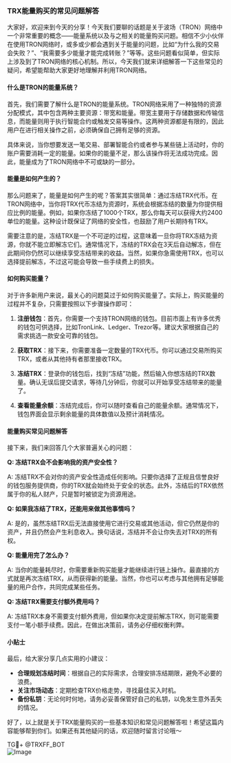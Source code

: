 ### TRX能量购买的常见问题解答

大家好，欢迎来到今天的分享！今天我们要聊的话题是关于波场（TRON）网络中一个非常重要的概念——能量系统以及与之相关的能量购买问题。相信不少小伙伴在使用TRON网络时，或多或少都会遇到关于能量的问题，比如“为什么我的交易会失败？”、“我需要多少能量才能完成转账？”等等。这些问题看似简单，但实际上涉及到了TRON网络的核心机制。所以，今天我们就来详细解答一下这些常见的疑问，希望能帮助大家更好地理解并利用TRON网络。

#### 什么是TRON的能量系统？

首先，我们需要了解什么是TRON的能量系统。TRON网络采用了一种独特的资源分配模式，其中包含两种主要资源：带宽和能量。带宽主要用于存储数据和传输信息，而能量则用于执行智能合约或触发交易等操作。这两种资源都是有限的，因此用户在进行相关操作之前，必须确保自己拥有足够的资源。

具体来说，当你想要发送一笔交易、部署智能合约或者参与某些链上活动时，你的账户需要消耗一定的能量。如果你的能量不足，那么该操作将无法成功完成。因此，能量成为了TRON网络中不可或缺的一部分。

#### 能量是如何产生的？

那么问题来了，能量是如何产生的呢？答案其实很简单：通过冻结TRX代币。在TRON网络中，当你将TRX代币冻结为资源时，系统会根据冻结的数量为你提供相应比例的能量。例如，如果你冻结了1000个TRX，那么你每天可以获得大约2400单位的能量。这种设计既保证了网络的安全性，也鼓励了用户长期持有TRX。

需要注意的是，冻结TRX是一个不可逆的过程，这意味着一旦你将TRX冻结为资源，你就不能立即解冻它们。通常情况下，冻结的TRX会在3天后自动解冻，但在此期间你仍然可以继续享受冻结带来的收益。当然，如果你急需使用TRX，也可以选择提前解冻，不过这可能会导致一些手续费上的损失。

#### 如何购买能量？

对于许多新用户来说，最关心的问题莫过于如何购买能量了。实际上，购买能量的过程并不复杂，只需要按照以下步骤操作即可：

1. **注册钱包**：首先，你需要一个支持TRON网络的钱包。目前市面上有许多优秀的钱包可供选择，比如TronLink、Ledger、Trezor等。建议大家根据自己的需求挑选一款安全可靠的钱包。

2. **获取TRX**：接下来，你需要准备一定数量的TRX代币。你可以通过交易所购买TRX，或者从其他持有者那里接收TRX。

3. **冻结TRX**：登录你的钱包后，找到“冻结”功能，然后输入你想冻结的TRX数量。确认无误后提交请求，等待几分钟后，你就可以开始享受冻结带来的能量了。

4. **查看能量余额**：冻结完成后，你可以随时查看自己的能量余额。通常情况下，钱包界面会显示剩余能量的具体数值以及预计消耗情况。

#### 能量购买常见问题解答

接下来，我们来回答几个大家普遍关心的问题：

**Q: 冻结TRX会不会影响我的资产安全性？**

A: 冻结TRX不会对你的资产安全性造成任何影响。只要你选择了正规且信誉良好的钱包服务提供商，你的TRX就会始终处于安全的状态。此外，冻结后的TRX依然属于你的私人财产，只是暂时被锁定为资源用途。

**Q: 如果我冻结了TRX，还能用来做其他事情吗？**

A: 是的，虽然冻结TRX后无法直接使用它进行交易或其他活动，但它仍然是你的资产，并且仍然会产生利息收入。换句话说，冻结并不会让你失去对TRX的所有权。

**Q: 能量用完了怎么办？**

A: 当你的能量耗尽时，你需要重新购买能量才能继续进行链上操作。最直接的方式就是再次冻结TRX，从而获得新的能量。当然，你也可以考虑与其他拥有足够能量的用户合作，共同完成某些任务。

**Q: 冻结TRX需要支付额外费用吗？**

A: 冻结TRX本身不需要支付额外费用，但如果你决定提前解冻TRX，则可能需要支付一笔小额手续费。因此，在做出决策前，请务必仔细权衡利弊。

#### 小贴士

最后，给大家分享几点实用的小建议：

- **合理规划冻结时间**：根据自己的实际需求，合理安排冻结期限，避免不必要的浪费。
- **关注市场动态**：定期检查TRX价格走势，寻找最佳买入时机。
- **备份私钥**：无论何时何地，请务必妥善保管好自己的私钥，以免发生意外丢失的情况。

好了，以上就是关于TRX能量购买的一些基本知识和常见问题解答啦！希望这篇内容能够帮到你们。如果还有其他疑问的话，欢迎随时留言讨论哦～

TG💪+ @TRXFF_BOT  
![Image](https://sites.google.com/view/trxduihuan/)
